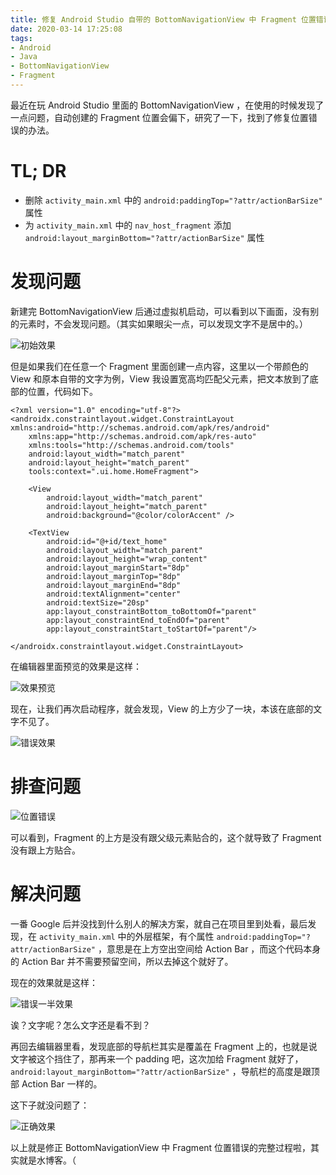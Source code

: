 ```yaml
---
title: 修复 Android Studio 自带的 BottomNavigationView 中 Fragment 位置错误
date: 2020-03-14 17:25:08
tags:
- Android
- Java
- BottomNavigationView
- Fragment
---
```

最近在玩 Android Studio 里面的 BottomNavigationView ，在使用的时候发现了一点问题，自动创建的 Fragment 位置会偏下，研究了一下，找到了修复位置错误的办法。


<!--more-->


# TL; DR
- 删除 `activity_main.xml` 中的 `android:paddingTop="?attr/actionBarSize"` 属性
- 为 `activity_main.xml` 中的 `nav_host_fragment` 添加 `android:layout_marginBottom="?attr/actionBarSize"` 属性

# 发现问题

新建完 BottomNavigationView 后通过虚拟机启动，可以看到以下画面，没有别的元素时，不会发现问题。（其实如果眼尖一点，可以发现文字不是居中的。）

![初始效果](/img/posts/FragmentFix/original.png)

但是如果我们在任意一个 Fragment 里面创建一点内容，这里以一个带颜色的 View 和原本自带的文字为例，View 我设置宽高均匹配父元素，把文本放到了底部的位置，代码如下。

```
<?xml version="1.0" encoding="utf-8"?>
<androidx.constraintlayout.widget.ConstraintLayout xmlns:android="http://schemas.android.com/apk/res/android"
    xmlns:app="http://schemas.android.com/apk/res-auto"
    xmlns:tools="http://schemas.android.com/tools"
    android:layout_width="match_parent"
    android:layout_height="match_parent"
    tools:context=".ui.home.HomeFragment">

    <View
        android:layout_width="match_parent"
        android:layout_height="match_parent"
        android:background="@color/colorAccent" />
    
    <TextView
        android:id="@+id/text_home"
        android:layout_width="match_parent"
        android:layout_height="wrap_content"
        android:layout_marginStart="8dp"
        android:layout_marginTop="8dp"
        android:layout_marginEnd="8dp"
        android:textAlignment="center"
        android:textSize="20sp"
        app:layout_constraintBottom_toBottomOf="parent"
        app:layout_constraintEnd_toEndOf="parent"
        app:layout_constraintStart_toStartOf="parent"/>

</androidx.constraintlayout.widget.ConstraintLayout>
```

在编辑器里面预览的效果是这样：

![效果预览](/img/posts/FragmentFix/fragment_example.png)

现在，让我们再次启动程序，就会发现，View 的上方少了一块，本该在底部的文字不见了。

![错误效果](/img/posts/FragmentFix/test.png)


# 排查问题

![位置错误](/img/posts/FragmentFix/position_error.png)

可以看到，Fragment 的上方是没有跟父级元素贴合的，这个就导致了 Fragment 没有跟上方贴合。


# 解决问题

一番 Google 后并没找到什么别人的解决方案，就自己在项目里到处看，最后发现，在 `activity_main.xml` 中的外层框架，有个属性 `android:paddingTop="?attr/actionBarSize"` ，意思是在上方空出空间给 Action Bar ，而这个代码本身的 Action Bar 并不需要预留空间，所以去掉这个就好了。

现在的效果就是这样：

![错误一半效果](/img/posts/FragmentFix/test_2.png)

诶？文字呢？怎么文字还是看不到？

再回去编辑器里看，发现底部的导航栏其实是覆盖在 Fragment 上的，也就是说文字被这个挡住了，那再来一个 padding 吧，这次加给 Fragment 就好了， `android:layout_marginBottom="?attr/actionBarSize"` ，导航栏的高度是跟顶部 Action Bar 一样的。

这下子就没问题了：

![正确效果](/img/posts/FragmentFix/final.png)

以上就是修正 BottomNavigationView 中 Fragment 位置错误的完整过程啦，其实就是水博客。（